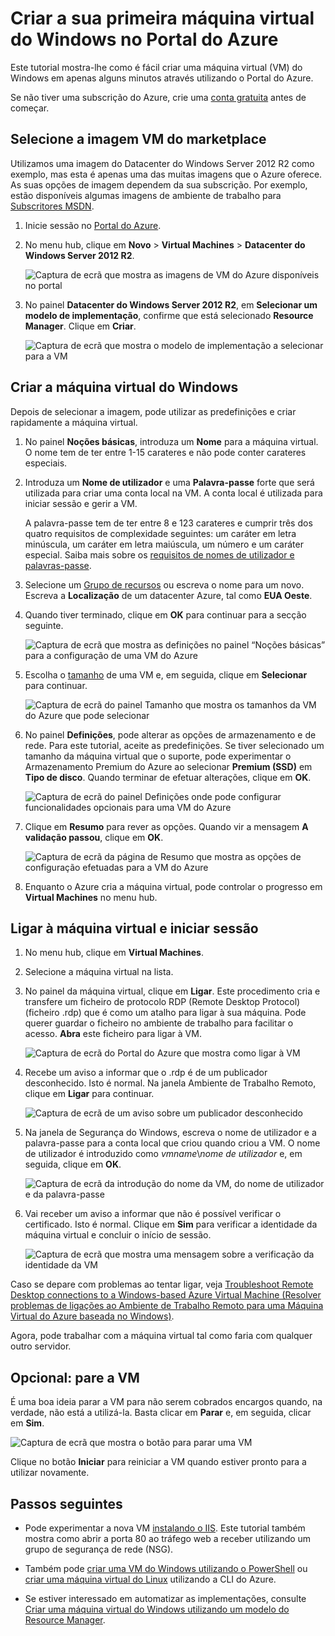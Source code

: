 <properties
    pageTitle="Criar a sua primeira VM do Windows | Microsoft Azure"
    description="Saiba como criar a sua primeira máquina virtual do Windows utilizando o Portal do Azure."
    keywords="Máquina virtual do Windows, criar uma máquina virtual, computador virtual, configurar uma máquina virtual"
    services="virtual-machines-windows"
    documentationCenter=""
    authors="cynthn"
    manager="timlt"
    editor=""
    tags="azure-resource-manager"/>
<tags
    ms.service="virtual-machines-windows"
    ms.workload="infrastructure-services"
    ms.tgt_pltfrm="vm-windows"
    ms.devlang="na"
    ms.topic="hero-article"
    ms.date="09/06/2016"
    ms.author="cynthn"/>


# Criar a sua primeira máquina virtual do Windows no Portal do Azure

Este tutorial mostra-lhe como é fácil criar uma máquina virtual (VM) do Windows em apenas alguns minutos através utilizando o Portal do Azure.  

Se não tiver uma subscrição do Azure, crie uma [conta gratuita](https://azure.microsoft.com/free/) antes de começar.

## Selecione a imagem VM do marketplace

Utilizamos uma imagem do Datacenter do Windows Server 2012 R2 como exemplo, mas esta é apenas uma das muitas imagens que o Azure oferece. As suas opções de imagem dependem da sua subscrição. Por exemplo, estão disponíveis algumas imagens de ambiente de trabalho para [Subscritores MSDN](https://azure.microsoft.com/pricing/member-offers/msdn-benefits-details/?WT.mc_id=A261C142F).

1. Inicie sessão no [Portal do Azure](https://portal.azure.com).

2. No menu hub, clique em **Novo** > **Virtual Machines** > **Datacenter do Windows Server 2012 R2**.

    ![Captura de ecrã que mostra as imagens de VM do Azure disponíveis no portal](./media/virtual-machines-windows-hero-tutorial/marketplace-new.png)


3. No painel **Datacenter do Windows Server 2012 R2**, em **Selecionar um modelo de implementação**, confirme que está selecionado **Resource Manager**. Clique em **Criar**.

    ![Captura de ecrã que mostra o modelo de implementação a selecionar para a VM](./media/virtual-machines-windows-hero-tutorial/deployment-model.png)

## Criar a máquina virtual do Windows

Depois de selecionar a imagem, pode utilizar as predefinições e criar rapidamente a máquina virtual.

1. No painel **Noções básicas**, introduza um **Nome** para a máquina virtual. O nome tem de ter entre 1-15 carateres e não pode conter carateres especiais.

2. Introduza um **Nome de utilizador** e uma **Palavra-passe** forte que será utilizada para criar uma conta local na VM. A conta local é utilizada para iniciar sessão e gerir a VM. 

    A palavra-passe tem de ter entre 8 e 123 carateres e cumprir três dos quatro requisitos de complexidade seguintes: um caráter em letra minúscula, um caráter em letra maiúscula, um número e um caráter especial. Saiba mais sobre os [requisitos de nomes de utilizador e palavras-passe](virtual-machines-windows-faq.md#what-are-the-username-requirements-when-creating-a-vm).


3. Selecione um [Grupo de recursos](../resource-group-overview.md#resource-groups) ou escreva o nome para um novo. Escreva a **Localização** de um datacenter Azure, tal como **EUA Oeste**. 

4. Quando tiver terminado, clique em **OK** para continuar para a secção seguinte. 

    ![Captura de ecrã que mostra as definições no painel “Noções básicas” para a configuração de uma VM do Azure](./media/virtual-machines-windows-hero-tutorial/basics-blade.png)

    
5. Escolha o [tamanho](virtual-machines-windows-sizes.md) de uma VM e, em seguida, clique em **Selecionar** para continuar. 

    ![Captura de ecrã do painel Tamanho que mostra os tamanhos da VM do Azure que pode selecionar](./media/virtual-machines-windows-hero-tutorial/size-blade.png)

6. No painel **Definições**, pode alterar as opções de armazenamento e de rede. Para este tutorial, aceite as predefinições. Se tiver selecionado um tamanho da máquina virtual que o suporte, pode experimentar o Armazenamento Premium do Azure ao selecionar **Premium (SSD)** em **Tipo de disco**. Quando terminar de efetuar alterações, clique em **OK**.

    ![Captura de ecrã do painel Definições onde pode configurar funcionalidades opcionais para uma VM do Azure](./media/virtual-machines-windows-hero-tutorial/settings-blade.png)

7. Clique em **Resumo** para rever as opções. Quando vir a mensagem **A validação passou**, clique em **OK**.

    ![Captura de ecrã da página de Resumo que mostra as opções de configuração efetuadas para a VM do Azure](./media/virtual-machines-windows-hero-tutorial/summary-blade.png)

8. Enquanto o Azure cria a máquina virtual, pode controlar o progresso em **Virtual Machines** no menu hub. 


## Ligar à máquina virtual e iniciar sessão

1.  No menu hub, clique em **Virtual Machines**.

2.  Selecione a máquina virtual na lista.

3. No painel da máquina virtual, clique em **Ligar**. Este procedimento cria e transfere um ficheiro de protocolo RDP (Remote Desktop Protocol) (ficheiro .rdp) que é como um atalho para ligar à sua máquina. Pode querer guardar o ficheiro no ambiente de trabalho para facilitar o acesso. **Abra** este ficheiro para ligar à VM.

    ![Captura de ecrã do Portal do Azure que mostra como ligar à VM](./media/virtual-machines-windows-hero-tutorial/connect.png)

4. Recebe um aviso a informar que o .rdp é de um publicador desconhecido. Isto é normal. Na janela Ambiente de Trabalho Remoto, clique em **Ligar** para continuar.

    ![Captura de ecrã de um aviso sobre um publicador desconhecido](./media/virtual-machines-windows-hero-tutorial/rdp-warn.png)

5. Na janela de Segurança do Windows, escreva o nome de utilizador e a palavra-passe para a conta local que criou quando criou a VM. O nome de utilizador é introduzido como *vmname*&#92;*nome de utilizador* e, em seguida, clique em **OK**.

    ![Captura de ecrã da introdução do nome da VM, do nome de utilizador e da palavra-passe](./media/virtual-machines-windows-hero-tutorial/credentials.png)
    
6.  Vai receber um aviso a informar que não é possível verificar o certificado. Isto é normal. Clique em **Sim** para verificar a identidade da máquina virtual e concluir o início de sessão.

    ![Captura de ecrã que mostra uma mensagem sobre a verificação da identidade da VM](./media/virtual-machines-windows-hero-tutorial/cert-warning.png)


Caso se depare com problemas ao tentar ligar, veja [Troubleshoot Remote Desktop connections to a Windows-based Azure Virtual Machine (Resolver problemas de ligações ao Ambiente de Trabalho Remoto para uma Máquina Virtual do Azure baseada no Windows)](virtual-machines-windows-troubleshoot-rdp-connection.md).

Agora, pode trabalhar com a máquina virtual tal como faria com qualquer outro servidor.



## Opcional: pare a VM

É uma boa ideia parar a VM para não serem cobrados encargos quando, na verdade, não está a utilizá-la. Basta clicar em **Parar** e, em seguida, clicar em **Sim**.

![Captura de ecrã que mostra o botão para parar uma VM](./media/virtual-machines-windows-hero-tutorial/stop-vm.png)
    
Clique no botão **Iniciar** para reiniciar a VM quando estiver pronto para a utilizar novamente.


## Passos seguintes

- Pode experimentar a nova VM [instalando o IIS](virtual-machines-windows-hero-role.md). Este tutorial também mostra como abrir a porta 80 ao tráfego web a receber utilizando um grupo de segurança de rede (NSG). 

- Também pode [criar uma VM do Windows utilizando o PowerShell](virtual-machines-windows-ps-create.md) ou [criar uma máquina virtual do Linux](virtual-machines-linux-quick-create-cli.md) utilizando a CLI do Azure.

- Se estiver interessado em automatizar as implementações, consulte [Criar uma máquina virtual do Windows utilizando um modelo do Resource Manager](virtual-machines-windows-ps-template.md).



<!--HONumber=Sep16_HO3-->


